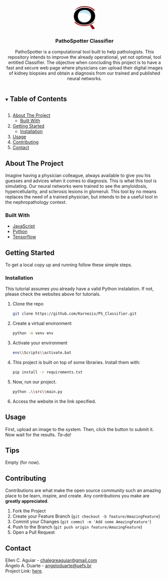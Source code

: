 <!-- PROJECT LOGO -->
<br />
<p align="center">
  <a href="https://github.com/Karnezis/PS_Classifier">
    <img src="/public/assets/favicon.png" alt="Logo" height="80">
  </a>

  <h3 align="center">PathoSpotter Classifier</h3>

  <p align="center">
    PathoSpotter is a computational tool built to help pathologists. This repository intends to improve the already operational, yet not optimal, tool entitled Classifier. The objective when concluding this project is to have a fast and secure web page where physicians can upload their digital images of kidney biopsies and obtain a diagnosis from our trained and published neural networks.</p>

<!-- TABLE OF CONTENTS -->
<details open="open">
  <summary><h2 style="display: inline-block">Table of Contents</h2></summary>
  <ol>
    <li>
      <a href="#about-the-project">About The Project</a>
      <ul>
        <li><a href="#built-with">Built With</a></li>
      </ul>
    </li>
    <li>
      <a href="#getting-started">Getting Started</a>
      <ul>
        <li><a href="#installation">Installation</a></li>
      </ul>
    </li>
    <li><a href="#usage">Usage</a></li>
    <li><a href="#contributing">Contributing</a></li>
    <li><a href="#contact">Contact</a></li>
  </ol>
</details>



<!-- ABOUT THE PROJECT -->
## About The Project

Imagine having a physician colleague, always available to give you his guesses and advices when it comes to diagnosis. This is what this tool is simulating. Our neural networks were trained to see the amyloidosis, hypercellularity, and sclerosis lesions in glomeruli. This tool by no means replaces the need of a trained physician, but intends to be a useful tool in  the nephropathology context.

### Built With

* [JavaScript](https://developer.mozilla.org/pt-BR/docs/Web/JavaScript)
* [Python](https://www.python.org)
* [Tensorflow](https://www.tensorflow.org/?hl=pt-br)

## Getting Started

To get a local copy up and running follow these simple steps.

### Installation

This tutorial assumes you already have a valid Python instalation. If not, please check the websites above for tutorials.

1. Clone the repo
   ```sh
   git clone https://github.com/Karnezis/PS_Classifier.git
   ```
2. Create a virtual environment
   ```sh
   python -m venv env
   ```

3. Activate your environment
   ```sh
   env\\Scripts\\activate.bat
   ```

4. This project is built on top of some libraries. Install them with:
   ```sh
   pip install -r requirements.txt
   ```

5. Now, run our project.
   ```sh
   python .\\src\\main.py

6. Access the website in the link specified.

## Usage

First, upload an image to the system. Then, click the button to submit it. Now wait for the results. _Ta-da!_

## Tips

Empty (for now).

## Contributing

Contributions are what make the open source community such an amazing place to be learn, inspire, and create. Any contributions you make are **greatly appreciated**.

1. Fork the Project
2. Create your Feature Branch (`git checkout -b feature/AmazingFeature`)
3. Commit your Changes (`git commit -m 'Add some AmazingFeature'`)
4. Push to the Branch (`git push origin feature/AmazingFeature`)
5. Open a Pull Request

## Contact

Ellen C. Aguiar - chalegreaguiar@gmail.com  
Ângelo A. Duarte - angeloduarte@uefs.br  
Project Link: [here](https://github.com/Karnezis/PS_Classifier).

<!--## Acknowledgements -->

<!--* []()
* []()
* []()
-->

<!-- MARKDOWN LINKS & IMAGES -->
<!-- https://www.markdownguide.org/basic-syntax/#reference-style-links -->
[contributors-shield]: https://img.shields.io/github/contributors/github_username/repo.svg?style=for-the-badge
[contributors-url]: https://github.com/github_username/repo/graphs/contributors
[forks-shield]: https://img.shields.io/github/forks/github_username/repo.svg?style=for-the-badge
[forks-url]: https://github.com/github_username/repo/network/members
[stars-shield]: https://img.shields.io/github/stars/github_username/repo.svg?style=for-the-badge
[stars-url]: https://github.com/github_username/repo/stargazers
[issues-shield]: https://img.shields.io/github/issues/github_username/repo.svg?style=for-the-badge
[issues-url]: https://github.com/github_username/repo/issues
[license-shield]: https://img.shields.io/github/license/github_username/repo.svg?style=for-the-badge
[license-url]: https://github.com/github_username/repo/blob/master/LICENSE.txt
[linkedin-shield]: https://img.shields.io/badge/-LinkedIn-black.svg?style=for-the-badge&logo=linkedin&colorB=555
[linkedin-url]: https://linkedin.com/in/github_username

